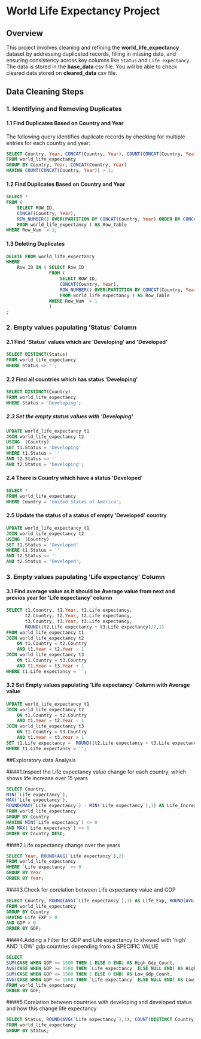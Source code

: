 # World Life Expectancy Project

## Overview
This project involves cleaning and refining the **world_life_expectancy** dataset by addressing duplicated records, filling in missing data, and ensuring consistency across key columns like `Status` and `Life expectancy`. The data is stored in the **base_data** csv file.
You will be able to check cleared data stored on **cleared_data** csv file.

## Data Cleaning Steps

### 1. Identifying and Removing Duplicates

#### 1.1 Find Duplicates Based on Country and Year
The following query identifies duplicate records by checking for multiple entries for each country and year:
```sql
SELECT Country, Year, CONCAT(Country, Year), COUNT(CONCAT(Country, Year))
FROM world_life_expectancy
GROUP BY Country, Year, CONCAT(Country, Year)
HAVING COUNT(CONCAT(Country, Year)) > 1;
```

#### 1.2 Find Duplicates Based on Country and Year
```sql
SELECT * 
FROM (
	SELECT ROW_ID,
	CONCAT(Country, Year),
	ROW_NUMBER() OVER(PARTITION BY CONCAT(Country, Year) ORDER BY CONCAT(Country, Year)) AS Row_Num
	FROM world_life_expectancy ) AS Row_Table
WHERE Row_Num  > 1;
```

#### 1.3 Deleting Duplicates
```sql
DELETE FROM world_life_expectancy
WHERE 
	Row_ID IN ( SELECT Row_ID 
				FROM (
					SELECT ROW_ID,
					CONCAT(Country, Year),
					ROW_NUMBER() OVER(PARTITION BY CONCAT(Country, Year) ORDER BY CONCAT(Country, Year)) AS Row_Num
					FROM world_life_expectancy ) AS Row_Table
				WHERE Row_Num  > 1
				)
;
```
### 2. Empty values papulating 'Status' Column
#### 2.1 Find 'Status' values which are 'Developing' and 'Developed'
```sql
SELECT DISTINCT(Status)
FROM world_life_expectancy
WHERE Status <> '';
```

#### 2.2 Find all countries  which has status 'Developing' 
```sql
SELECT DISTINCT(Country)
FROM world_life_expectancy
WHERE Status = 'Developing';
```

##### 2.3 Set the empty status values with 'Developing' 
```sql
UPDATE world_life_expectancy t1
JOIN world_life_expectancy t2
USING  (Country)
SET t1.Status = 'Developing'
WHERE t1.Status = ''
AND t2.Status <> ''
AND t2.Status = 'Developing';
```

#### 2.4 There is Country which have a status 'Developed'
```sql
SELECT *
FROM world_life_expectancy
WHERE Country = 'United States of America';
```
#### 2.5 Update the status of a status of empty 'Developed' country
```sql
UPDATE world_life_expectancy t1
JOIN world_life_expectancy t2
USING  (Country)
SET t1.Status = 'Developed'
WHERE t1.Status = ''
AND t2.Status <> ''
AND t2.Status = 'Developed';
```
### 3. Empty values papulating 'Life expectancy' Column

#### 3.1 Find average value as it should be Average value from next and previos year for 'Life expectancy' column 
```sql
SELECT t1.Country, t1.Year, t1.Life expectancy, 
	   t2.Country, t2.Year, t2.Life expectancy,
	   t3.Country, t3.Year, t3.Life expectancy,
       ROUND((t2.Life expectancy + t3.Life expectancy)/2,1)
FROM world_life_expectancy t1
JOIN world_life_expectancy t2
	ON t1.Country = t2.Country
    AND t1.Year = t2.Year - 1
JOIN world_life_expectancy t3
	ON t1.Country = t3.Country
    AND t1.Year = t3.Year + 1
WHERE t1.Life expectancy = '';
```

#### 3.2 Set Empty values papulating 'Life expectancy' Column with Average value
```sql
UPDATE world_life_expectancy t1
JOIN world_life_expectancy t2
	ON t1.Country = t2.Country
    AND t1.Year = t2.Year - 1
JOIN world_life_expectancy t3
	ON t1.Country = t3.Country
    AND t1.Year = t3.Year + 1
SET t1.Life expectancy =  ROUND((t2.Life expectancy + t3.Life expectancy)/2,1)
WHERE t1.Life expectancy = '';
```

##Exploratory data Analysis

####1.Inspect the Life expectancy value change for each country, which shows life increase over 15 years

```sql
SELECT Country, 
MIN(`Life expectancy`), 
MAX(`Life expectancy`),
ROUND(MAX(`Life expectancy`) - MIN(`Life expectancy`),1) AS Life_Increase
FROM world_life_expectancy
GROUP BY Country
HAVING MIN(`Life expectancy`) <> 0
AND MAX(`Life expectancy`) <> 0
ORDER BY Country DESC;
```

####2.Life expectancy change over the years 

```sql
SELECT Year, ROUND(AVG(`Life expectancy`),2)
FROM world_life_expectancy
WHERE `Life expectancy` <> 0
GROUP BY Year
ORDER BY Year;
```

####3.Check for corelation between Life expectancy value and GDP
```sql
SELECT Country, ROUND(AVG(`Life expectancy`),1) AS Life_Exp, ROUND(AVG(GDP),1) AS GDP
FROM world_life_expectancy
GROUP BY Country
HAVING Life_EXP > 0
AND GDP > 0
ORDER BY GDP;
```

####4.Adding a Filter for GDP and Life expectancy to showed with 'high' AND 'LOW' gdp countries depending from a SPECIFIC VALUE

```sql
SELECT 
SUM(CASE WHEN GDP >= 1500 THEN 1 ELSE 0 END) AS High_Gdp_Count,
AVG(CASE WHEN GDP >= 1500 THEN `Life expectancy` ELSE NULL END) AS High_Gdp_Life_expectancy,
SUM(CASE WHEN GDP <= 1500 THEN 1 ELSE 0 END) AS Low_Gdp_Count,
AVG(CASE WHEN GDP <= 1500 THEN `Life expectancy` ELSE NULL END) AS Low_Gdp_Life_expectancy
FROM world_life_expectancy
ORDER BY GDP;
````

####5.Corelation between countries with developing and developed status and how this change life expectancy

```sql
SELECT Status, ROUND(AVG(`Life expectancy`),1), COUNT(DISTINCT Country)
FROM world_life_expectancy
GROUP BY Status;
```
